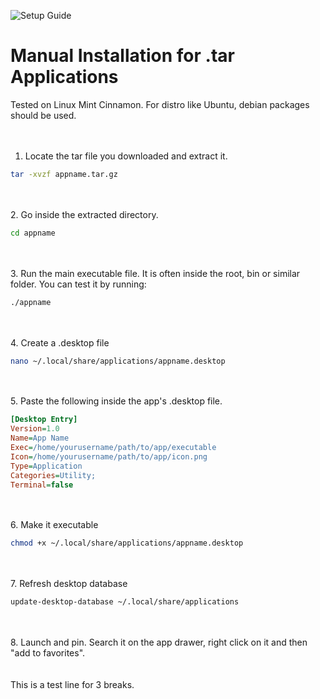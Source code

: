 ![Setup Guide](https://img.shields.io/badge/Setup-Guide-blue.svg)
# Manual Installation for .tar Applications
Tested on Linux Mint Cinnamon. For distro like Ubuntu, debian packages should be used.<br><br><br>

1. Locate the tar file you downloaded and extract it.
```bash
tar -xvzf appname.tar.gz
```
<br><br>
2. Go inside the extracted directory.
```bash
cd appname
```
<br><br>
3. Run the main executable file. It is often inside the root, bin or similar folder.
You can test it by running:
```bash
./appname
```
<br><br>
4. Create a .desktop file
```bash
nano ~/.local/share/applications/appname.desktop
```
<br><br>
5. Paste the following inside the app's .desktop file.
```ini
[Desktop Entry]
Version=1.0
Name=App Name
Exec=/home/yourusername/path/to/app/executable
Icon=/home/yourusername/path/to/app/icon.png
Type=Application
Categories=Utility;
Terminal=false
```
<br><br>
6. Make it executable
```bash
chmod +x ~/.local/share/applications/appname.desktop
```
<br><br>
7. Refresh desktop database
```bash
update-desktop-database ~/.local/share/applications
```
<br><br>
8. Launch and pin. Search it on the app drawer, right click on it and then "add to favorites".
<br><br><br>
This is a test line for 3 breaks.
